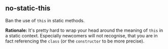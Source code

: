 ## no-static-this

Ban the use of `this` in static methods.

__Rationale:__ It's pretty hard to wrap your head around the meaning of `this` in a static context. Especially newcomers will not recognise, that you are in fact referencing the `class` (or the `constructor` to be more precise).
